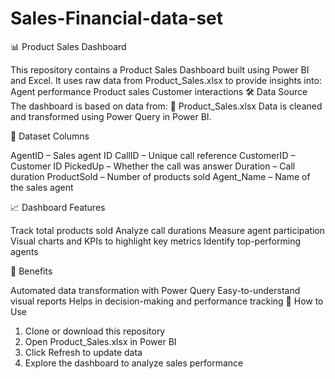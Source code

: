 # Sales-Financial-data-set
📊 Product Sales Dashboard

This repository contains a Product Sales Dashboard built using Power BI and Excel. It uses raw data from Product_Sales.xlsx to provide insights into:
Agent performance
Product sales
Customer interactions
🛠 Data Source
The dashboard is based on data from:
📄 Product_Sales.xlsx
Data is cleaned and transformed using Power Query in Power BI.

📂 Dataset Columns

AgentID – Sales agent ID
CallID – Unique call reference
CustomerID – Customer ID
PickedUp – Whether the call was answer
Duration – Call duration
ProductSold – Number of products sold
Agent_Name – Name of the sales agent

📈 Dashboard Features

Track total products sold
Analyze call durations
Measure agent participation
Visual charts and KPIs to highlight key metrics
Identify top-performing agents

🎯 Benefits

Automated data transformation with Power Query
Easy-to-understand visual reports
Helps in decision-making and performance tracking
🚀 How to Use
1. Clone or download this repository
2. Open Product_Sales.xlsx in Power BI
3. Click Refresh to update data
4. Explore the dashboard to analyze sales performance
